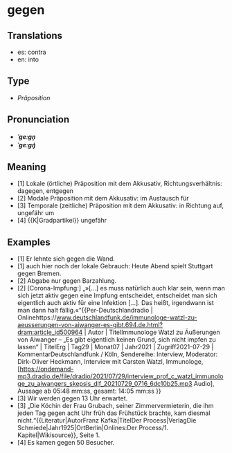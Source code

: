# gegen
## Translations
- es: contra
- en: into
## Type
- _Präposition_
## Pronunciation
- **_ˈɡeːɡn̩_**
- **_ˈɡeːɡŋ̍_**
## Meaning
- [1] Lokale (örtliche) Präposition mit dem Akkusativ, Richtungsverhältnis: dagegen, entgegen
- [2] Modale Präposition mit dem Akkusativ: im Austausch für
- [3] Temporale (zeitliche) Präposition mit dem Akkusativ: in Richtung auf, ungefähr um
- [4] {{K|Gradpartikel}} ungefähr
## Examples
- [1] Er lehnte sich gegen die Wand.
- [1] auch hier noch der lokale Gebrauch: Heute Abend spielt Stuttgart gegen Bremen.
- [2] Abgabe nur gegen Barzahlung.
- [2] [Corona-Impfung:] „»[…] es muss natürlich auch klar sein, wenn man sich jetzt aktiv gegen eine Impfung entscheidet, entscheidet man sich eigentlich auch aktiv für eine Infektion […]. Das heißt, irgendwann ist man dann halt fällig.«“<ref>{{Per-Deutschlandradio | Onlinehttps://www.deutschlandfunk.de/immunologe-watzl-zu-aeusserungen-von-aiwanger-es-gibt.694.de.html?dram:article_id500964 | Autor | TitelImmunologe Watzl zu Äußerungen von Aiwanger – „Es gibt eigentlich keinen Grund, sich nicht impfen zu lassen“ | TitelErg | Tag29 | Monat07 | Jahr2021 | Zugriff2021-07-29 | KommentarDeutschlandfunk / Köln, Sendereihe: Interview, Moderator: Dirk-Oliver Heckmann, Interview mit Carsten Watzl, Immunologe, [https://ondemand-mp3.dradio.de/file/dradio/2021/07/29/interview_prof_c_watzl_immunologe_zu_aiwangers_skepsis_dlf_20210729_0716_6dc10b25.mp3 Audio], Aussage ab 05:48 mm:ss, gesamt: 14:05 mm:ss }}</ref>
- [3] Wir werden gegen 13 Uhr erwartet.
- [3] „Die Köchin der Frau Grubach, seiner Zimmervermieterin, die ihm jeden Tag gegen acht Uhr früh das Frühstück brachte, kam diesmal nicht.“<ref>{{Literatur|AutorFranz Kafka|TitelDer Process|VerlagDie Schmiede|Jahr1925|OrtBerlin|Onlines:Der Process/1. Kapitel|Wikisource}}, Seite 1.</ref>
- [4] Es kamen gegen 50 Besucher.

